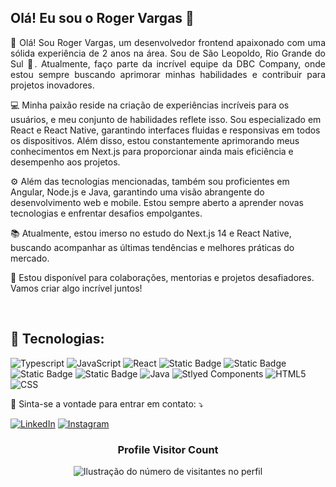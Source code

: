 ## Olá! Eu sou o <strong>Roger Vargas</strong> 👋



<p align="justify">  
 👋 Olá! Sou Roger Vargas, um desenvolvedor frontend apaixonado com uma sólida experiência de 2 anos na área. Sou de São Leopoldo, Rio Grande do Sul 🌟. Atualmente, faço parte da incrível equipe da DBC Company, onde estou sempre buscando aprimorar minhas habilidades e contribuir para projetos inovadores.

💻 Minha paixão reside na criação de experiências incríveis para os usuários, e meu conjunto de habilidades reflete isso. Sou especializado em React e React Native, garantindo interfaces fluidas e responsivas em todos os dispositivos. Além disso, estou constantemente aprimorando meus conhecimentos em Next.js para proporcionar ainda mais eficiência e desempenho aos projetos.

⚙️ Além das tecnologias mencionadas, também sou proficientes em Angular, Node.js e Java, garantindo uma visão abrangente do desenvolvimento web e mobile. Estou sempre aberto a aprender novas tecnologias e enfrentar desafios empolgantes.

📚 Atualmente, estou imerso no estudo do Next.js 14 e React Native, buscando acompanhar as últimas tendências e melhores práticas do mercado.

🌱 Estou disponível para colaborações, mentorias e projetos desafiadores. Vamos criar algo incrível juntos!
</p>

<br>

<h2 align="left">
 🦄 Tecnologias:
</h2>

![Typescript](https://img.shields.io/badge/TypeScript-007ACC?style=for-the-badge&logo=typescript&logoColor=white)
![JavaScript](https://img.shields.io/badge/JavaScript-F7DF1E?style=for-the-badge&logo=javascript&logoColor=black)
![React](https://img.shields.io/badge/React-20232A?style=for-the-badge&logo=react&logoColor=61DAFB)
![Static Badge](https://img.shields.io/badge/Next--js-%23000000?style=for-the-badge&logo=nextdotjs&logoColor=white)
![Static Badge](https://img.shields.io/badge/react_native-%2320232A?style=for-the-badge&logo=react&logoColor=%2361DAFB)
![Static Badge](https://img.shields.io/badge/Expo-%23000020?style=for-the-badge&logo=expo&logoColor=white)
![Static Badge](https://img.shields.io/badge/node-%232B2B2D?style=for-the-badge&logo=nodedotjs&logoColor=%23339933)
![Java](https://img.shields.io/badge/Java-ED8B00?style=for-the-badge&logo=java&logoColor=white)
![Stlyed Components](https://img.shields.io/badge/styled--components-DB7093?style=for-the-badge&logo=styled-components&logoColor=white)
![HTML5](https://img.shields.io/badge/HTML5-E34F26?style=for-the-badge&logo=html5&logoColor=white)
![CSS](https://img.shields.io/badge/CSS3-1572B6?style=for-the-badge&logo=css3&logoColor=white)

<p align="left">
  💌 Sinta-se a vontade para entrar em contato: ⤵️
</p>

<a href="https://www.linkedin.com/in/rogervargass" title="LinkedIn" target="_blank">
<img src="https://img.shields.io/badge/LinkedIn-0077B5?style=for-the-badge&logo=linkedin&logoColor=white" alt="LinkedIn"/></a>

<a href="https://www.instagram.com/rogervargass/" title="Instagram" target="_blank">
<img src="https://img.shields.io/badge/Instagram-E4405F?style=for-the-badge&logo=instagram&logoColor=white" alt="Instagram"/></a>

<div align="center">
  <h3><b>Profile Visitor Count</b></h3>
</div>

<p align="center">
  <img
    src="https://profile-counter.glitch.me/rogervargass/count.svg"
    alt="Ilustração do número de visitantes no perfil"
  />
</p>
